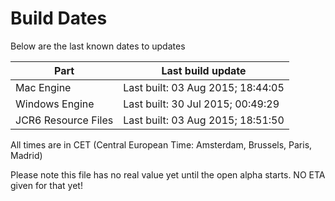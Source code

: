 # Build Dates

Below are the last known dates to updates

Part | Last build update
-----|-----
Mac Engine | Last built: 03 Aug 2015; 18:44:05
Windows Engine | Last built: 30 Jul 2015; 00:49:29
JCR6 Resource Files | Last built: 03 Aug 2015; 18:51:50
All times are in CET (Central European Time: Amsterdam, Brussels, Paris, Madrid)


Please note this file has no real value yet until the open alpha starts. NO ETA given for that yet!
